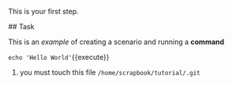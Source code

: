 This is your first step.

## Task

This is an _example_ of creating a scenario and running a **command**

`echo 'Hello World'`{{execute}}

1. you must touch this file `/home/scrapbook/tutorial/.git`
